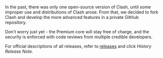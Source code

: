 In the past, there was only one open-source version of Clash, until some improper use and distributions of Clash arose. From that, we decided to fork Clash and develop the more advanced features in a private GitHub repository.

Don't worry just yet - the Premium core will stay free of charge, and the security is enforced with code reviews from multiple credible developers.

For official descriptions of all releases, refer to [releases](https://github.com/Dreamacro/clash/releases/tag/premium) and click _History Release Note._
